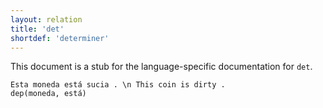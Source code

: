 ```yaml
---
layout: relation
title: 'det'
shortdef: 'determiner'
---
```


This document is a stub for the language-specific documentation
for `det`.


~~~ sdparse
Esta moneda está sucia . \n This coin is dirty .
dep(moneda, está)
~~~
<!-- Interlanguage links updated Čt lis 12 09:43:23 CET 2020 -->
